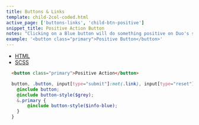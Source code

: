 ```yaml
---
title: Buttons & Links
template: child-2col-coded.html
active_page: ['buttons-links', 'child-btn-positive']
snippet_title: Positive Action Button
notes: "Clicking on a Blue button will do something positive on Duo's side. It will not take you to another page."
example: '<button class="primary">Positive Button</button>'
---
```


* [HTML](0)
* [SCSS](1)

```html
  <button class="primary">Positive Action</button>
```
```scss
  button, .button, input[type="submit"]:not(.link), input[type="reset"], input[type="button"] {
    @include button;
    @include button-style($grey);
    &.primary {
        @include button-style($info-blue);
    }
  }
```

